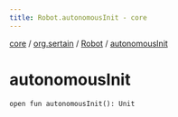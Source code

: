 ```yaml
---
title: Robot.autonomousInit - core
---
```


[core](../../index.md) / [org.sertain](../index.md) / [Robot](index.md) / [autonomousInit](.)

# autonomousInit

`open fun autonomousInit(): Unit`